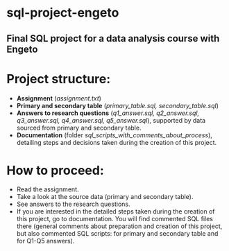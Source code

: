 # sql-project-engeto
Final SQL project for a data analysis course with Engeto
------------------------------

# Project structure:

- **Assignment** (*assignment.txt*)
- **Primary and secondary table** (*primary_table.sql, secondary_table.sql*)
- **Answers to research questions** (*q1_answer.sql, q2_answer.sql, q3_answer.sql, q4_answer.sql, q5_answer.sql*), supported by data sourced from primary and secondary table.
- **Documentation** (folder *sql_scripts_with_comments_about_process*), detailing steps and decisions taken during the creation of this project.

# How to proceed:
- Read the assignment.
- Take a look at the source data (primary and secondary table).
- See answers to the research questions.
- If you are interested in the detailed steps taken during the creation of this project, go to documentation. You will find commented SQL files there (general comments about preparation and creation of this project, but also commented SQL scripts: for primary and secondary table and for Q1-Q5 answers).